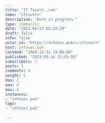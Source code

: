 ```yaml
---
title: "IT Tavern .com" 
name: "ittavern"
description: "Work in progress."
type: community
date: "2023-06-22 02:19:39"
draft: false
nsfw: false
actor_id: "https://infosec.pub/c/ittavern"
host: infosec.pub
lastmod: "1969-12-31 19:00:00"
published: "2023-06-16 15:03:50"
subscribers: 7
posts: 5
comments: 4
weight: 5
dau: 2
wau: 4
mau: 4
instances:
- "infosec_pub"
tags: 
- "infosec_pub"

---
```

